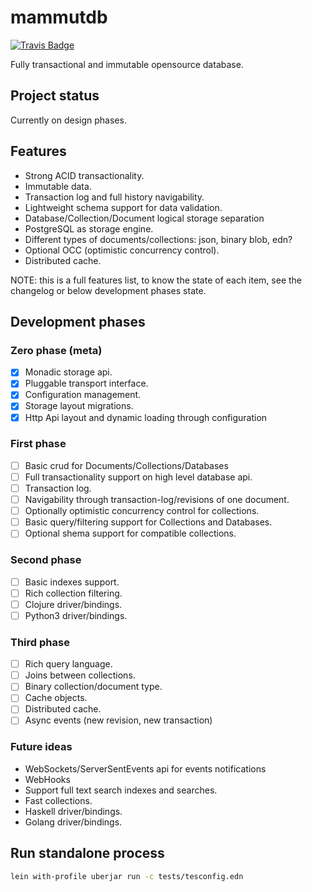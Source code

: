 # mammutdb

[![Travis Badge](https://img.shields.io/travis/mammutdb/mammutdb.svg?style=flat)](https://travis-ci.org/mammutdb/mammutdb "Travis Badge")

Fully transactional and immutable opensource database.

## Project status

Currently on design phases.

## Features

- Strong ACID transactionality.
- Immutable data.
- Transaction log and full history navigability.
- Lightweight schema support for data validation.
- Database/Collection/Document logical storage separation
- PostgreSQL as storage engine.
- Different types of documents/collections: json, binary blob, edn?
- Optional OCC (optimistic concurrency control).
- Distributed cache.

NOTE: this is a full features list, to know the state of each item,
see the changelog or below development phases state.

## Development phases

### Zero phase (meta) ###

- [x] Monadic storage api.
- [x] Pluggable transport interface.
- [x] Configuration management.
- [x] Storage layout migrations.
- [x] Http Api layout and dynamic loading through configuration

### First phase ###

- [ ] Basic crud for Documents/Collections/Databases
- [ ] Full transactionality support on high level database api.
- [ ] Transaction log.
- [ ] Navigability through transaction-log/revisions of one document.
- [ ] Optionally optimistic concurrency control for collections.
- [ ] Basic query/filtering support for Collections and Databases.
- [ ] Optional shema support for compatible collections.

### Second phase ###

- [ ] Basic indexes support.
- [ ] Rich collection filtering.
- [ ] Clojure driver/bindings.
- [ ] Python3 driver/bindings.

### Third phase ###

- [ ] Rich query language.
- [ ] Joins between collections.
- [ ] Binary collection/document type.
- [ ] Cache objects.
- [ ] Distributed cache.
- [ ] Async events (new revision, new transaction)

### Future ideas ###

- WebSockets/ServerSentEvents api for events notifications
- WebHooks
- Support full text search indexes and searches.
- Fast collections.
- Haskell driver/bindings.
- Golang driver/bindings.

## Run standalone process

```bash
lein with-profile uberjar run -c tests/tesconfig.edn
```
